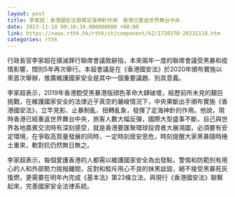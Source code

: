 ```yaml
---
layout: post
title: 李家超：香港國安法發揮定海神針作用　香港已重返世界舞台中央
date: 2023-11-18 09:16:39.000000000 +08:00
link: https://news.rthk.hk/rthk/ch/component/k2/1728370-20231118.htm
categories: rthk
---
```


行政長官李家超在撲滅罪行聯席會議致辭指，本來兩年一度的聯席會議受黑暴和疫情影響，闊別5年再次舉行。本屆會議是在《香港國安法》於2020年頒布實施以來首次舉辦，推廣維護國家安全是其中一個重要議題、別具意義。

李家超表示，2019年香港飽受黑暴港版顔色革命大肆破壞，經歷前所未見的艱巨挑戰，在維護國家安全的法律近乎真空的嚴峻情況下，中央果斷出手頒布實施《香港國安法》，立竿見影、止暴制亂、扭轉亂象，發揮了定海神針的作用。他說，現時香港已經重返世界舞台中央，旅客人數大幅反彈，國際大型盛事不斷，自己與世界各地嘉賓交流時有深刻感受，就是香港要匯聚環球投資者大展鴻圖，必須要有安定環境，在爭取高質量發展的同時，一定時刻居安思危，時刻提醒大家黑暴隨時捲土重來，軟對抗仍然無日無之。

李家超表示，每個愛護香港的人都需以維護國家安全為出發點，警惕和防範別有用心的人和外部勢力挑撥離間，反對和駁斥用心不良的抹黑詆毀，絕不接受黑暴死灰復燃，更需要在明年內完成《基本法》第23條立法，與現行《香港國安法》聯繫起來，完善國家安全法律系統。
